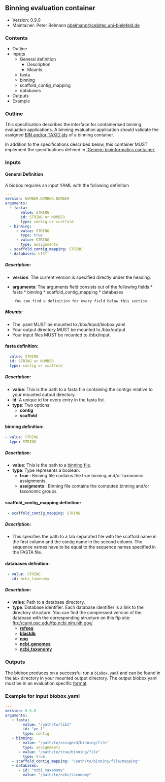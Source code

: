 ## Binning evaluation container

 * Version:    0.9.0
 * Maintainer: Peter Belmann <pbelmann@cebitec.uni-bielefeld.de>

### Contents

* Outline
* Inputs
  * General definition
     * Description 
     * Mounts
  * fasta
  * binning
  * scaffold_contig_mapping
  * databases
* Outputs 
* Example

### Outline

This specification describes the interface for containerised binning evaluation applications. 
A binning evaluation application should validate the assigned [BIN and/or TAXID ids](https://github.com/bioboxes/rfc/blob/master/data-format/binning.mkd#the-binning-output-format) 
of a binning container.

In addition to the specifications described below, this container MUST implement the
specifications defined in ['Generic bioinformatics container'](https://github.com/bioboxes/rfc/blob/master/rfc.mkd#generic-bioinformatics-container). 


### Inputs

#### General Definition

A biobox requires an input YAML with the following definition 

```YAML
---
version: NUMBER.NUMBER.NUMBER
arguments:
  - fasta:
       value: STRING
       id: STRING or NUMBER
       type: contig or scaffold
  - binning: 
     - value: STRING
       type: true
     - value: STRING
       type: assignments
  - scaffold_contig_mapping: STRING
  - databases: LIST 
```

##### Description:

* **version**: The current version is specified directly under the heading.
* **arguments**: The arguments field consists out of the following fields 
       * fasta
       * binning
       * scaffold_contig_mapping
       * databases       
       
       You can find a definition for every field below this section.

##### Mounts:
 * The .yaml MUST be mounted to /bbx/input/biobox.yaml.
 * Your output directory MUST be mounted to /bbx/output.
 * Your input files MUST be mounted to /bbx/input. 

#### fasta definition:

```YAML
  value: STRING
  id: STRING or NUMBER
  type: contig or scaffold
```

##### Description:
* **value**: This is the path to a fasta file containing the contigs relative to your mounted output directory.
* **id**: A unique id for every entry in the fasta list.
* **type**: Two options:
  * **contig**
  * **scaffold**

#### binning definition:

```YAML
- value: STRING
  type: STRING
```

##### Description:
* **value**: This is the path to a [binning file](https://github.com/bioboxes/rfc/blob/master/data-format/binning.mkd).
* **type**: Type represents a boolean:
  * **true** : Binning file contains the true binning and/or taxonomic assignments.
  * **assigments** : Binning file contains the computed binning and/or taxonomic groups.

#### scaffold_contig_mapping definition:

```YAML
 - scaffold_contig_mapping: STRING
```

##### Description:

* This specifies the path to a tab separated file with the scaffold name in the first column and the contig name in the second column. The sequence names have to be equal to the sequence names specified in the FASTA file.

#### databases definition:

```YAML
 - value: STRING
   id: ncbi_taxonomy 
```

##### Description:
* **value**: Path to a database directory.
* **type**: Database identifier. Each database identifier is a link to the directory structure. You can find the compressed version of the database with the corresponding structure on this ftp site: ftp://cami.psc.edu/ftp.ncbi.nlm.nih.gov/
  * **[refseq](https://github.com/bioboxes/rfc/blob/master/databases/refseq.txt)**  
  * **[blastdb](https://github.com/bioboxes/rfc/blob/master/databases/blastdb.txt)**
  * **[cog](https://github.com/bioboxes/rfc/blob/master/databases/cog.txt)**
  * **[ncbi_genomes](https://github.com/bioboxes/rfc/blob/master/databases/ncbi_genomes.txt)**
  * **[ncbi_taxonomy](https://github.com/bioboxes/rfc/blob/master/databases/ncbi_taxonomy.txt)**

### Outputs

The biobox produces on a successful run a `biobox.yaml` and can be found in the `bbx` directory in your mounted output directory. The output biobox.yaml must be in an evaluation specific [format](https://github.com/bioboxes/rfc/blob/master/data-format/evaluation.mkd).

### Example for input biobox.yaml

```YAML
---
version: 0.9.0
arguments:
   - fasta:
        value: "/path/to/lib1"
        id: "pe_1"
        type: contig
   - binning:
      - value: "/path/to/assigned/binning/file"
        type: assignments
      - value: "/path/to/true/binning/file"
        type: true
   - scaffold_contig_mapping: "/path/to/binning/file/mapping"
   - databases:
      - id: "ncbi_taxonomy"
        value: "/path/to/ncbi/taxonomy"
```
